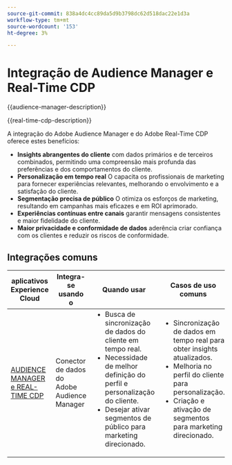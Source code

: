 ```yaml
---
source-git-commit: 838a4dc4cc89da5d9b3798dc62d518dac22e1d3a
workflow-type: tm+mt
source-wordcount: '153'
ht-degree: 3%

---
```



# Integração de Audience Manager e Real-Time CDP

{{audience-manager-description}}

{{real-time-cdp-description}}

A integração do Adobe Audience Manager e do Adobe Real-Time CDP oferece estes benefícios:

+ **Insights abrangentes do cliente** com dados primários e de terceiros combinados, permitindo uma compreensão mais profunda das preferências e dos comportamentos do cliente.
+ **Personalização em tempo real** O capacita os profissionais de marketing para fornecer experiências relevantes, melhorando o envolvimento e a satisfação do cliente.
+ **Segmentação precisa de público** O otimiza os esforços de marketing, resultando em campanhas mais eficazes e em ROI aprimorado.
+ **Experiências contínuas entre canais** garantir mensagens consistentes e maior fidelidade do cliente.
+ **Maior privacidade e conformidade de dados** aderência criar confiança com os clientes e reduzir os riscos de conformidade.

## Integrações comuns

<table>
    <thead>
        <tr>
            <th>aplicativos Experience Cloud</th>
            <th>Integra-se usando o</th>
            <th>Quando usar</th>
            <th>Casos de uso comuns</th>
        </tr>
    </thead>
    <tbody>
        <tr>
            <td>
                <a href="https://experienceleague.adobe.com/docs/platform-learn/tutorials/sources/ingest-data-from-aam.html" target="_blank" rel="noreferrer">AUDIENCE MANAGER e REAL-TIME CDP</a>
            </td>
            <td>Conector de dados do Adobe Audience Manager</td>
            <td>
                <ul style="margin-top: 0;">
                    <li>Busca de sincronização de dados do cliente em tempo real.</li>
                    <li>Necessidade de melhor definição do perfil e personalização do cliente.</li>
                    <li>Desejar ativar segmentos de público para marketing direcionado.</li>
                </ul>
            </td>
            <td>
                <ul style="margin-top: 0;">
                    <li>Sincronização de dados em tempo real para obter insights atualizados.</li>
                    <li>Melhoria no perfil do cliente para personalização.</li>
                    <li>Criação e ativação de segmentos para marketing direcionado.</li>
                </ul>
            </td>
        </tr>
    </tbody>
</table>
